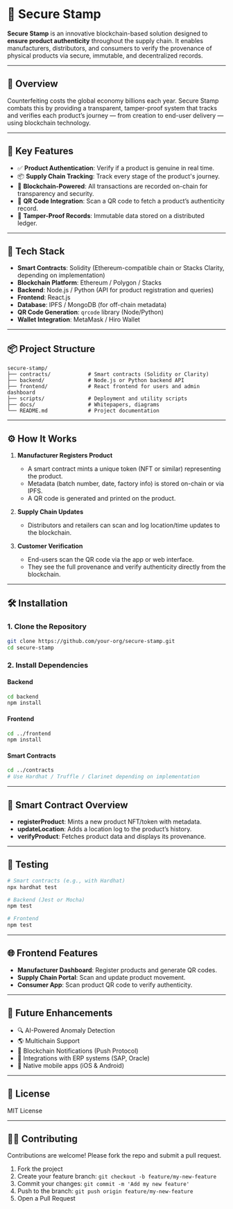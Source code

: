 # 🔐 Secure Stamp

**Secure Stamp** is an innovative blockchain-based solution designed to **ensure product authenticity** throughout the supply chain. It enables manufacturers, distributors, and consumers to verify the provenance of physical products via secure, immutable, and decentralized records.

---

## 🚀 Overview

Counterfeiting costs the global economy billions each year. Secure Stamp combats this by providing a transparent, tamper-proof system that tracks and verifies each product’s journey — from creation to end-user delivery — using blockchain technology.

---

## 🧩 Key Features

* ✅ **Product Authentication**: Verify if a product is genuine in real time.
* 📦 **Supply Chain Tracking**: Track every stage of the product's journey.
* 🔗 **Blockchain-Powered**: All transactions are recorded on-chain for transparency and security.
* 📱 **QR Code Integration**: Scan a QR code to fetch a product’s authenticity record.
* 🔐 **Tamper-Proof Records**: Immutable data stored on a distributed ledger.

---

## 🔧 Tech Stack

* **Smart Contracts**: Solidity (Ethereum-compatible chain or Stacks Clarity, depending on implementation)
* **Blockchain Platform**: Ethereum / Polygon / Stacks
* **Backend**: Node.js / Python (API for product registration and queries)
* **Frontend**: React.js
* **Database**: IPFS / MongoDB (for off-chain metadata)
* **QR Code Generation**: `qrcode` library (Node/Python)
* **Wallet Integration**: MetaMask / Hiro Wallet

---

## 📦 Project Structure

```
secure-stamp/
├── contracts/            # Smart contracts (Solidity or Clarity)
├── backend/              # Node.js or Python backend API
├── frontend/             # React frontend for users and admin dashboard
├── scripts/              # Deployment and utility scripts
├── docs/                 # Whitepapers, diagrams
└── README.md             # Project documentation
```

---

## ⚙️ How It Works

1. **Manufacturer Registers Product**

   * A smart contract mints a unique token (NFT or similar) representing the product.
   * Metadata (batch number, date, factory info) is stored on-chain or via IPFS.
   * A QR code is generated and printed on the product.

2. **Supply Chain Updates**

   * Distributors and retailers can scan and log location/time updates to the blockchain.

3. **Customer Verification**

   * End-users scan the QR code via the app or web interface.
   * They see the full provenance and verify authenticity directly from the blockchain.

---

## 🛠 Installation

### 1. Clone the Repository

```bash
git clone https://github.com/your-org/secure-stamp.git
cd secure-stamp
```

### 2. Install Dependencies

#### Backend

```bash
cd backend
npm install
```

#### Frontend

```bash
cd ../frontend
npm install
```

#### Smart Contracts

```bash
cd ../contracts
# Use Hardhat / Truffle / Clarinet depending on implementation
```

---

## 📄 Smart Contract Overview

* **registerProduct**: Mints a new product NFT/token with metadata.
* **updateLocation**: Adds a location log to the product’s history.
* **verifyProduct**: Fetches product data and displays its provenance.

---

## 🧪 Testing

```bash
# Smart contracts (e.g., with Hardhat)
npx hardhat test

# Backend (Jest or Mocha)
npm test

# Frontend
npm test
```

---

## 🌐 Frontend Features

* **Manufacturer Dashboard**: Register products and generate QR codes.
* **Supply Chain Portal**: Scan and update product movement.
* **Consumer App**: Scan product QR code to verify authenticity.

---

## 🧱 Future Enhancements

* 🔍 AI-Powered Anomaly Detection
* 🌎 Multichain Support
* 💬 Blockchain Notifications (Push Protocol)
* 🤝 Integrations with ERP systems (SAP, Oracle)
* 📱 Native mobile apps (iOS & Android)

---

## 📜 License

MIT License

---

## 👨‍💻 Contributing

Contributions are welcome! Please fork the repo and submit a pull request.

1. Fork the project
2. Create your feature branch: `git checkout -b feature/my-new-feature`
3. Commit your changes: `git commit -m 'Add my new feature'`
4. Push to the branch: `git push origin feature/my-new-feature`
5. Open a Pull Request
